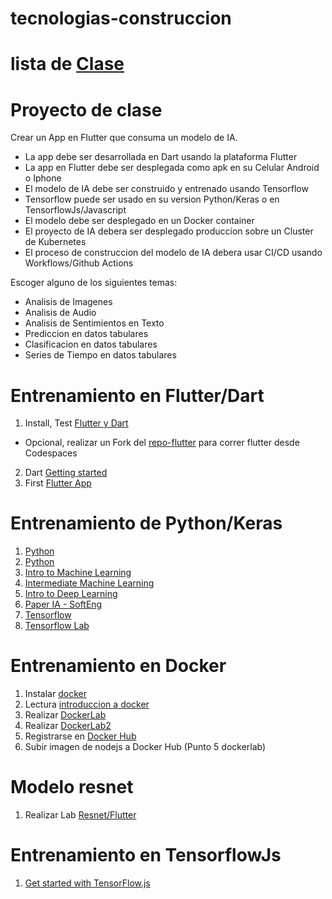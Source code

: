 # tecnologias-construccion
# lista de [Clase](https://docs.google.com/spreadsheets/d/1AEaR0GrBNugsDdYTeIeBwli30aNf8tmQq9905viyYjE/edit?usp=sharing)
# Proyecto de clase
Crear un App en Flutter que consuma un modelo de IA.
- La app debe ser desarrollada en Dart usando la plataforma Flutter
- La app en Flutter debe ser desplegada como apk en su Celular Android o Iphone
- El modelo de IA debe ser construido y entrenado usando Tensorflow
- Tensorflow puede ser usado en su version Python/Keras o en TensorflowJs/Javascript
- El modelo debe ser desplegado en un Docker container
- El proyecto de IA debera ser desplegado produccion sobre un Cluster de Kubernetes 
- El proceso de construccion del modelo de IA debera usar CI/CD usando Workflows/Github Actions 

Escoger alguno de los siguientes temas:

- Analisis de Imagenes
- Analisis de Audio
- Analisis de Sentimientos en Texto
- Prediccion en datos tabulares
- Clasificacion en datos tabulares
- Series de Tiempo en datos tabulares


# Entrenamiento en Flutter/Dart

1. Install, Test [Flutter y Dart](https://docs.flutter.dev/get-started/install)
  - Opcional, realizar un Fork del [repo-flutter](https://github.com/adsoftsito/adsoft-flutter) para correr flutter desde Codespaces
2. Dart [Getting started](https://dart.dev/tutorials/server/get-started)
3. First [Flutter App](https://codelabs.developers.google.com/codelabs/first-flutter-app-pt1?hl=es-419#0)

# Entrenamiento de Python/Keras
1. [Python](https://www.kaggle.com/learn/python)
2. [Python](https://www.kaggle.com/learn/python)
3. [Intro to Machine Learning](https://www.kaggle.com/learn/intro-to-machine-learning)
4. [Intermediate Machine Learning](https://www.kaggle.com/learn/intermediate-machine-learning)
5. [Intro to Deep Learning](https://www.kaggle.com/learn/intro-to-deep-learning)
6. [Paper IA - SoftEng](https://github.com/adsoftsito/laboweb/blob/main/CI_CD_IA.pdf)
7. [Tensorflow](https://github.com/adsoftsito/apis/blob/master/w15/itesm_apis_semana15.pdf)
8. [Tensorflow Lab](https://colab.research.google.com/drive/1EVOq8gLq6wm_PWdj29qwmX6VjZEwwptf?usp=sharing)

# Entrenamiento en Docker
1. Instalar [docker](https://docs.docker.com/engine/install/centos/)
2. Lectura [introduccion a docker](https://github.com/adsoftsito/web/blob/main/w1/docker_intro.pdf)
3. Realizar [DockerLab](https://github.com/adsoftsito/web/blob/main/w1/dockerlab.pdf)
4. Realizar [DockerLab2](https://github.com/adsoftsito/web/blob/main/w2/dockerlab2.pdf)
5. Registrarse en [Docker Hub](https://hub.docker.com/)
6. Subir imagen de nodejs a Docker Hub (Punto 5 dockerlab)

# Modelo resnet
1. Realizar Lab [Resnet/Flutter](https://docs.google.com/presentation/d/1KufW46qT7pr_kWVLWu6iQAnmTD9AkaPoSqT04sHCYfE/edit?usp=sharing) 

# Entrenamiento en TensorflowJs
1. [Get started with TensorFlow.js](https://www.tensorflow.org/js/tutorials)
